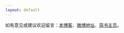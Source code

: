 ```yaml
---
layout: default
---
```

如有意见或建议欢迎留言：[本博客](https://ian-jhon.github.io/)、[微博地址](http://weibo.com/u/2039690854)、[简书主页](http://www.jianshu.com/users/f357be5f7fe0)。